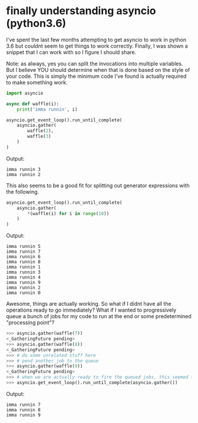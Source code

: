 # finally understanding asyncio (python3.6)

I've spent the last few months attempting to get asyncio to work in python 3.6 but couldnt seem to get things to work correctly. Finally, I was shown a snippet that I can work with so I figure I should share.

Note: as always, yes you can split the invocations into multiple variables. But I believe YOU should determine when that is done based on the style of your code. This is simply the minimum code I've found is actually required to make something work.

```python
import asyncio

async def waffle(i):
    print('imma runnin', i)

asyncio.get_event_loop().run_until_complete(
    asyncio.gather(
        waffle(2),
        waffle(3)
    )
)
```
Output:
```
imma runnin 3
imma runnin 2
```
This also seems to be a good fit for splitting out generator expressions with the following.
```python
asyncio.get_event_loop().run_until_complete(
    asyncio.gather(
        *(waffle(i) for i in range(10))
    )
)
```
Output:
```
imma runnin 5
imma runnin 7
imma runnin 6
imma runnin 8
imma runnin 1
imma runnin 3
imma runnin 4
imma runnin 9
imma runnin 2
imma runnin 0
```
Awesome, things are actually working. So what if I didnt have all the operations ready to go immediately? What if I wanted to progressively queue a bunch of jobs for my code to run at the end or some predetermined "processing point"?
```python
>>> asyncio.gather(waffle(7))
<_GatheringFuture pending>
>>> asyncio.gather(waffle(8))
<_GatheringFuture pending>
>>> # do some unrelated stuff here
>>> # pend another job to the queue
>>> asyncio.gather(waffle(9))
<_GatheringFuture pending>
>>> # when we are actually ready to fire the queued jobs, this seemed to work
>>> asyncio.get_event_loop().run_until_complete(asyncio.gather())
``` 
Output:
```
imma runnin 7
imma runnin 8
imma runnin 9
```